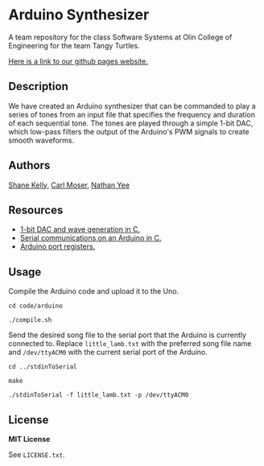# Arduino Synthesizer

A team repository for the class Software Systems at Olin College of Engineering for the team Tangy Turtles.

[Here is a link to our github pages website.](https://nathanyee.github.io/softwareSystemsTangyTurtles/index.html)

## Description

We have created an Arduino synthesizer that can be commanded to play a series of tones from an input file that specifies the frequency and duration of each sequential tone. The tones are played through a simple 1-bit DAC, which low-pass filters the output of the Arduino's PWM signals to create smooth waveforms.

## Authors
[Shane Kelly](https://github.com/shanek21), 
[Carl Moser](https://github.com/cmoser96), 
[Nathan Yee](https://github.com/NathanYee)

## Resources

* [1-bit DAC and wave generation in C.](http://makezine.com/projects/make-35/advanced-arduino-sound-synthesis/)
* [Serial communications on an Arduino in C.](https://www.appelsiini.net/2011/simple-usart-with-avr-libc)
* [Arduino port registers.](https://www.arduino.cc/en/Reference/PortManipulation)

## Usage

Compile the Arduino code and upload it to the Uno.

`cd code/arduino`

`./compile.sh`

Send the desired song file to the serial port that the Arduino is currently connected to. Replace `little_lamb.txt` with the preferred song file name and `/dev/ttyACM0` with the current serial port of the Arduino.

`cd ../stdinToSerial`

`make`

`./stdinToSerial -f little_lamb.txt -p /dev/ttyACM0`

## License

**MIT License**

See `LICENSE.txt`.
